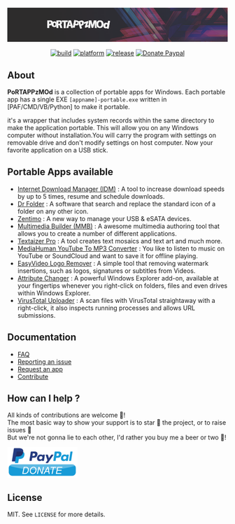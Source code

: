 

<p align="center"><a href="https://portappzmod.github.io/" target="_blank"><img width="960" src="https://github.com/portappzmod/portappzmod.github.io/blob/master/img/Rep_Banner0.png"></a></p>

<p align="center">
	<a href="https://portappzmod.github.io/"><img alt="build" src="https://img.shields.io/badge/build-passing-brightgreen.svg"></a>
  	<a href="https://portappzmod.github.io/"><img alt="platform" src="https://img.shields.io/badge/platform-win--32%20%7C%20win--64-lightgrey.svg"></a>
 	<a href="https://portappzmod.github.io/"><img alt="release" src="https://img.shields.io/badge/release-v1.0.4-blue.svg"></a>
	<a href="https://www.paypal.com/"><img src="https://img.shields.io/badge/donate-paypal-7057ff.svg?style=flat-square" alt="Donate Paypal"></a>
</p>


## About

**PoRTAPPzMOd** is a collection of portable apps for Windows. Each portable app has a single EXE `[appname]-portable.exe` written in [PAF/CMD/VB/Python] to make it portable.<br />

it's a wrapper that includes system records within the same directory to make the application portable. This will allow you on any Windows computer without installation.You will carry the program with settings on removable drive and don't modify settings on host computer. Now your favorite application on a USB stick.<br />


## Portable Apps available

* [Internet Download Manager (IDM)](https://github.com/portappzmod/InternetDownloadManager_Portable/) : A tool to increase download speeds by up to 5 times, resume and schedule downloads.
* [Dr Folder](https://github.com/portappzmod/DrFolder_Portable/) : A software that search and replace the standard icon of a folder on any other icon.
* [Zentimo](https://github.com/portappzmod/Zentimo_Portable/) : A new way to manage your USB & eSATA devices.
* [Multimedia Builder (MMB)](https://github.com/portappzmod/MultimediaBuilderMMB_Portable/) : A awesome multimedia authoring tool that allows you to create a number of different applications.
* [Textaizer Pro](https://github.com/portappzmod/TextaizerPro_Portable/) : A tool creates text mosaics and text art and much more.
* [MediaHuman YouTube To MP3 Converter](https://github.com/portappzmod/MediaHumanYouTubeToMP3Converter_Portable/) : You like to listen to music on YouTube or SoundCloud and want to save it for offline playing.
* [EasyVideo Logo Remover](https://github.com/portappzmod/EasyVideoLogoRemover_Portable/) : A simple tool that removing watermark insertions, such as logos, signatures or subtitles from Videos.
* [Attribute Changer](https://github.com/portappzmod/AttributeChanger_Portable/) : A powerful Windows Explorer add-on, available at your fingertips whenever you right-click on folders, files and even drives within Windows Explorer.
* [VirusTotal Uploader](https://github.com/portappzmod/VirusTotalUploader_Portable/) : A scan files with VirusTotal straightaway with a right-click, it also inspects running processes and allows URL submissions.


## Documentation

* [FAQ](https://github.com/portappzmod/)
* [Reporting an issue](https://github.com/portappzmod/)
* [Request an app](https://github.com/portappzmod/)
* [Contribute](https://github.com/portappzmod/)


## How can I help ?

All kinds of contributions are welcome :raised_hands:!<br />
The most basic way to show your support is to star :star2: the project, or to raise issues :speech_balloon:<br />
But we're not gonna lie to each other, I'd rather you buy me a beer or two :beers:!<br />

[![Paypal Donate](https://github.com/portappzmod/portappzmod.github.io/blob/master/img/paypal-donate.png)](https://www.paypal.com/)


## License

MIT. See `LICENSE` for more details.<br />

